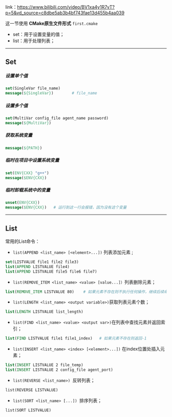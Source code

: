 
link：https://www.bilibili.com/video/BV1xa4y1R7vT?p=5&vd_source=c8dbe5ab3b4bf743fae13d455b4aa039

这一节使用 **CMake原生文件形式** ```first.cmake```

* set：用于设置变量的值；
* list：用于处理列表；

----
## Set

##### 设置单个值
```cmake
set(SingleVar file_name)
message(${SingleVar})        # file_name
```
##### 设置多个值
```cmake
set(MultiVar config_file agent_name password)
message(${MultiVar})
```
##### 获取系统变量
```cmake
message(${PATH})
```
##### 临时在项目中设置系统变量
```cmake
set(ENV{CXX} "g++")
message($ENV{CXX})
```
##### 临时卸载系统中的变量
```cmake
unset(ENV{CXX})
message($ENV{CXX})   # 运行到这一行会报错，因为没有这个变量
```

---

## List

常用的List命令：
* ```list(APPEND <list_name> [<element>...])``` 列表添加元素 ;
```cmake
set(LISTVALUE file1 file2 file3)
list(APPEND LISTVALUE file4)
list(APPEND LISTVALUE file5 file6 file7)
```

* ```list(REMOVE_ITEM <list_name> <value> [value...]）```列表删除元素；
```cmake
list(REMOVE_ITEM LISTVALUE 80)    # 如果元素不存在则不执行任何操作，继续后续命令
```

* ```list(LENGTH <list_name> <output variable>)```获取列表元素个数；
```cmake
list(LENGTH LISTVALUE list_length)
```

* ```list(FIND <list_name> <value> <output var>)```在列表中查找元素并返回索引；
```cmake
list(FIND LISTVALUE file1 file1_index)   # 如果元素不存在则返回-1
```

* ```list(INSERT <list_name> <index> [<element>...])``` 在index位置处插入元素；
```cmake
list(INSERT LISTVALUE 2 file_temp)
list(INSERT LISTVALUE 2 config_file agent_port)
```

* ```list(REVERSE <list_name>) ```反转列表；
```txt
list(REVERSE LISTVALUE)
```

* ```list(SORT <list_name> [...]) ```排序列表；
```txt
list(SORT LISTVALUE)
```
